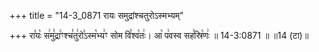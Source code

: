 +++
title = "14-3_0871 रायः समुद्रांश्चतुरोऽस्मभ्यम्"

+++
रा꣣यः꣡ स꣢मु꣣द्रा꣢ꣳश्च꣣तु꣢रो꣣ऽस्म꣡भ्य꣢ꣳ सोम वि꣣श्व꣡तः꣢। आ꣡ प꣢वस्व सह꣣स्रि꣡णः꣢ ॥ 14-3:0871 ॥ ॥14 (टा)॥